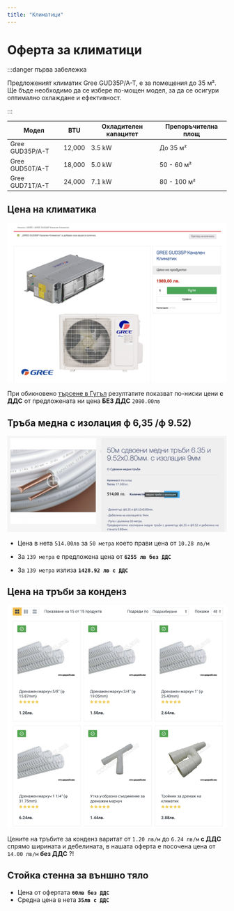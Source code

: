 ```yaml
---
title: "Климатици"
---
```



# Оферта за климатици

:::danger първа забележка

Предложеният климатик Gree GUD35P/A-T, е за помещения до 35 м².
Ще бъде необходимо да се избере по-мощен модел, за да се осигури оптимално охлаждане и ефективност.

:::


| **Модел**         | **BTU**   | **Охладителен капацитет** | **Препоръчителна площ**  |
|-------------------|-----------|---------------------------|--------------------------|
| Gree GUD35P/A-T    | 12,000    | 3.5 kW                    | До 35 м²                 |
| Gree GUD50T/A-T    | 18,000    | 5.0 kW                    | 50 - 60 м²               |
| Gree GUD71T/A-T    | 24,000    | 7.1 kW                    | 80 - 100 м²              |


## Цена на климатика

![Image](./img/ac.png "Image")

При обикновено [търсене в Гугъл](https://www.google.com/search?q=Gree+GUD35P%2FA-T+%D1%86%D0%B5%D0%BD%D0%B0&sca_esv=0a3e250173e3dd9d&rlz=1C5CHFA_enBG938BG938&sxsrf=ADLYWIK9_yo4S6d7UoeGI0ucXgBbuGetzg%3A1729368941252&ei=bRMUZ5qND9GK7NYPlvmaiQY&ved=0ahUKEwja97aroZuJAxVRBdsEHZa8JmEQ4dUDCBA&uact=5&oq=Gree+GUD35P%2FA-T+%D1%86%D0%B5%D0%BD%D0%B0&gs_lp=Egxnd3Mtd2l6LXNlcnAiGEdyZWUgR1VEMzVQL0EtVCDRhtC10L3QsDIEECMYJzIIEAAYgAQYogRI8xNQ1gFY7BJwBHgBkAEAmAGiAaABvwiqAQMwLji4AQPIAQD4AQGYAgygAu8IwgIHECMYsAMYJ8ICChAAGLADGNYEGEfCAgYQABgWGB7CAgsQABiABBiGAxiKBcICBRAhGKABmAMAiAYBkAYGkgcDNC44oAf9Gg&sclient=gws-wiz-serp)
резултатите показват по-ниски цени **с ДДС** от предложената ни цена **БЕЗ ДДС** `2080.00лв`

## Тръба медна с изолация ф 6,35 /ф 9.52)

![Image](./img/image.png "Image")

- Цена в нета `514.00лв` за `50 метра` което прави цена от `10.28 лв/м` 
- За `139 метра` е предложена цена от **`6255 лв без ДДС`**

- За `139 метра` излиза **`1428.92 лв с ДДС`**

## Цена на тръби за конденз

![Image](./img/pipe.png "Image")

Цените на тръбите за конденз варитат от `1.20 лв/м` до `6.24 лв/м` **с ДДС** спрямо ширината и дебелината, в нашата оферта е посочена цена от `14.00 лв/м` **без ДДС** ?!




## Стойка стенна за външно тяло

- Цена от офертата **`60лв без ДДС`**
- Средна цена в нета **`35лв с ДДС`**



